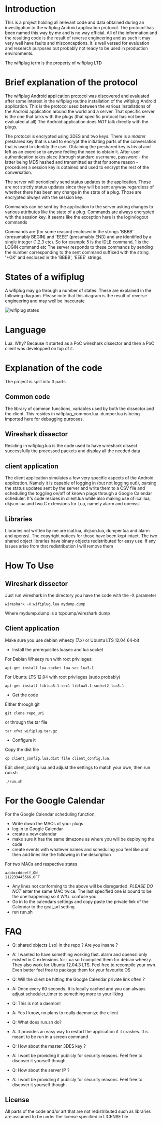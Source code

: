 Introduction
============

This is a project holding all relevant code and data obtained during an investigation to the
wifiplug Android application protocol. The protocol has been named this way by me and is no way
official. All of the information and the resulting code is the result of reverse engineering and
as such it may very well have faults and misconceptions. It is well versed for evaluation and
research purposes but probably not ready to be used in production environments.

The wifiplug term is the property of wifiplug LTD

Brief explanation of the protocol
=================================

The wifiplug Android application protocol was discovered and evaluated after some interest in the wifiplug
routine installation of the wifiplug Android application. This is the protocol used between
the various installations of the Android application around the world and a server. That specific
server is the one that talks with the plugs (that specific protocol has not been evaluated at all)
The Android application does _NOT_ talk directly with the plugs.

The protocol is encrypted using 3DES and two keys. There is a _master_ preshared key that is used to
encrypt the initiating parts of the conversation that is used to identify the user. Obtaining the
preshared key is trivial and left as an exercise to anyone feeling the need to obtain it. After user
authentication takes place (through standard username, password - the latter being MD5 hashed and
transmitted as that for some reason - procedure) a session key is obtained and used to encrypt the
rest of the conversation.

The server will periodically send status updates to the application. Those are not strictly status
updates since they will be sent anyway regardless of whether there has been any change in the state
of a plug. Those are encrypted always with the session key.

Commands can be sent by the application to the server asking changes to various attributes like the
state of a plug. Commands are always encrypted with the session key. It seems like the exception here is
the login/logout commands

Commands are (for some reason) enclosed in the strings 'BBBB' (presumably BEGIN) and 'EEEE' (presumably END) and are
identified by a single integer (1,2,3 etc). So for example 5 is the IDLE command, 1 is the LOGIN command etc
The server responds to these commands by sending the number corresponding to the sent command suffixed with
the string '+OK' and enclosed in the 'BBBB', 'EEEE' strings.

States of a wifiplug
====================

A wifiplug may go through a number of states. These are explained in the following diagram. Please note that
this diagram is the result of reverse engineering and may well be inaccurate

![wifiplug states](states.png "Wifiplug states")

Language
========

Lua. Why? Because it started as a PoC wireshark dissector and then a PoC client was
developped on top of it.

Explanation of the code
=======================

The project is split into 3 parts

Common code
-----------

The library of common functions, variables used by both the dissector and the client. This
resides in wifiplug\_common.lua. dumper.lua is being imported here for debugging purposes.

Wireshark dissector
-------------------

Residing in wifiplug.lua is the code used to have wireshark dissect successfully the processed
packets and display all the needed data

client application
------------------

The client application simulates a few very specific aspects of the Android application. Namely it
is capable of logging in (but not logging out!), parsing the status updates sent by the server and write
them to a CSV file and scheduling the toggling on/off of known plugs through a Google Calendar scheduler.
It's code resides in client.lua while also making use of ical.lua, dkjson.lua and two C extensions for Lua,
namely alarm and openssl.

Libraries
---------

Libraries not written by me are ical.lua, dkjson.lua, dumper.lua and alarm and openssl. The copyright notices for
those have been kept intact. The two shared object libraries have binary objects redistributed for easy use. If any
issues arise from that redistribution I will remove them

How To Use
==========

Wireshark dissector
------------------

Just run wireshark in the directory you have the code with the -X parameter

	wireshark -X:wifiplug.lua mydump.dump

Where mydump.dump is a tcpdump/wireshark dump


Client application
------------------

Make sure you use debian wheezy (7.x) or Ubuntu LTS 12.04 64-bit

* Install the prerequisites luasec and lua socket

For Debian Wheezy run with root privileges:

	apt-get install lua-socket lua-sec lua5.1

For Ubuntu LTS 12.04 with root privileges (sudo probably)

	apt-get install liblua5.1-sec1 liblua5.1-socket2 lua5.1

* Get the code

Either through git

	git clone repo_uri

or through the tar file

	tar xfvz wifiplug.tar.gz

* Configure it

Copy the dist file 

	cp client_config.lua.dist file client_config.lua.

Edit client\_config.lua and adjust the settings to match your own, then run run.sh

	./run.sh

For the Google Calendar
=======================

For the Google Calendar scheduling function,

* Write down the MACs of your plugs
* log in to Google Calendar
* create a new calendar
* make sure it has the same timezone as where you will be deploying the code
* create events with whatever names and scheduling you feel like and then add lines like the following in the description

For two MACs and respective states

	aabbccddeeff,ON
	112233445566,OFF

* Any lines not conforming to the above will be disregarded. _PLEASE DO NOT_ enter the same MAC twice. The last specified one is
bound to be the one happening so it _WILL_ confuse you.
* Go in to the calendars settings and copy paste the private link of the Calendar to the gcal\_url setting
* run run.sh

FAQ
===

* Q: shared objects (.so) in the repo ? Are you insane ?
* A: I wanted to have something working fast. alarm and openssl only existed in C extensions for Lua so I compiled them for
debian wheezy. They also work for Ubuntu 12.04.3 LTS. Feel free to recompile your own. Even better feel free to package them for
your favourite OS

* Q: Will the client be hitting the Google Calendar private link often ?
* A: Once every 60 seconds. It is locally cached and you can always adjust scheduler\_timer to something more to your liking

* Q: This is not a daemon!
* A: Yes I know, no plans to really daemonize the client

* Q: What does run.sh do?
* A: It provides an easy way to restart the application if it crashes. It is meant to be run in a screen command

* Q: How about the master 3DES key ?
* A: I wont be providing it publicly for security reasons. Feel free to discover it yourself though.

* Q: How about the server IP ?
* A: I wont be providing it publicly for security reasons. Feel free to discover it yourself though.

License
-------

All parts of the code and/or art that are not redistributed such as libraries are assumed to be under the license specified
in LICENSE file
